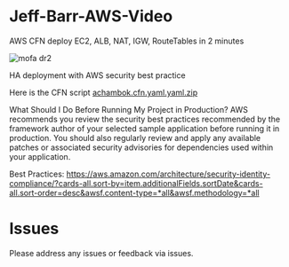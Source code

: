 # Jeff-Barr-AWS-Video
AWS CFN deploy EC2, ALB, NAT, IGW, RouteTables in 2 minutes

![mofa dr2](https://user-images.githubusercontent.com/16205053/178778983-5de9bdc4-6879-471a-a972-6f084056a9cc.png)

HA deployment with AWS security best practice 

Here is the CFN script
[achambok.cfn.yaml.yaml.zip](https://github.com/achambok/Jeff-Barr-AWS-Video/files/9104028/achambok.cfn.yaml.yaml.zip)

What Should I Do Before Running My Project in Production?
AWS recommends you review the security best practices recommended by the framework author of your selected sample application before running it in production. You should also regularly review and apply any available patches or associated security advisories for dependencies used within your application.

Best Practices: https://aws.amazon.com/architecture/security-identity-compliance/?cards-all.sort-by=item.additionalFields.sortDate&cards-all.sort-order=desc&awsf.content-type=*all&awsf.methodology=*all 

# Issues
Please address any issues or feedback via issues.
